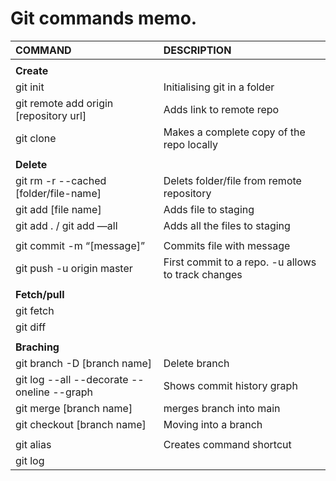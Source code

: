 



# Git commands memo.

| COMMAND                                         | DESCRIPTION                                             |
| :---------------------------------------------- | :------------------------------------------------------ |
|                                                 |                                                         |
| **Create**                                      |                                                         |
| git init                                        | Initialising git in a folder                            |
| git remote add origin [repository url]          | Adds link to remote repo                                |
| git clone                                       | Makes a complete copy of the repo locally               |
|                                                 |                                                         |
| **Delete**                                      |                                                         |       |                                                 |                                                         |       | rm -rf .git                                     | Undo Initialising git in a folder                       |
| git rm -r --cached [folder/file-name]           | Delets folder/file from remote repository               |
| git add [file name]                             | Adds file to staging                                    |
| git add . / git add —all                        | Adds all the files to staging                           |
|                                                 |                                                         |
| git commit  -m “[message]”                      | Commits file with message                               |
| git  push -u origin master                      | First commit to a repo. -u allows to track changes      |
|                                                 |                                                         |
| **Fetch/pull**                                  |                                                         |   
| git fetch                                       |                                                         |      
| git diff                                        |                                                         |
|                                                 |                                                         |
 **Braching**                                     |                                                         |   
| git branch -D [branch name]                     | Delete branch                                           |
| git log --all --decorate --oneline --graph      | Shows commit history graph                              |
| git merge [branch name]                         | merges branch into main                                 |
| git checkout [branch name]                      | Moving into a branch                                    |
|                                                 |                                                         |
| git alias                                       | Creates command shortcut                                |
| git log                                         |                                                         |